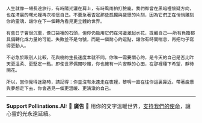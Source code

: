 ```jekyll
人生就像一場長途旅行，有時陽光灑在肩上，有時風雨拍打臉龐。我們都曾在黑暗裡懷疑方向，也在清晨的曙光裡再次相信自己。不要急著否定那些孤獨與疲憊的片刻，因為它們正在悄悄雕刻你的靈魂，讓你在下一個轉角看見更立體的世界。

有些日子會很沉重，像口袋裡的石頭，但你仍能用它們在河邊激起水花，提醒自己——所有負擔都具備轉化成力量的可能。失敗並不是句號，而是一個耐心的逗點，讓你有時間喘息，再把句子寫得更動人。

不必急於跟別人比較，花與樹的生長速度本就不同。你唯一需要關心的，是今天的自己是否比昨天更溫柔、更堅定一點。即使世界偶爾吵雜，你也擁有一片安靜的心田，在那裡種下希望，靜待開花。

所以，當你覺得迷路時，請記得：你並沒有永遠走在夜裡，黎明一直在往你這裏靠近。帶著疲憊與夢想走下去，你會遇見一個更溫暖、更清澈的自己。
```



---

**Support Pollinations.AI:**
🌸 **廣告** 🌸 用你的文字溫暖世界，[支持我們的使命](https://pollinations.ai/redirect/kofi)，讓心靈的光永遠延續。